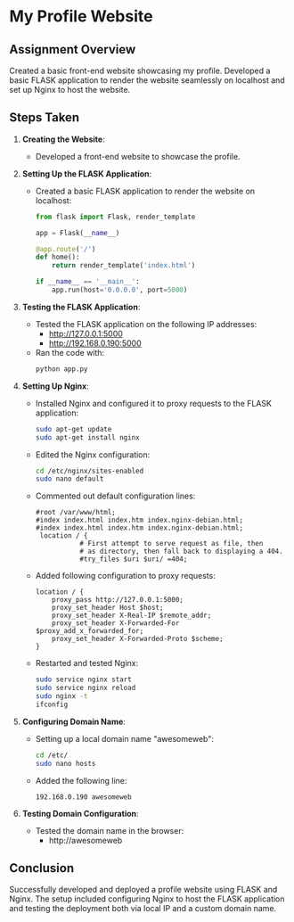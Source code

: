 # My Profile Website

## Assignment Overview

Created a basic front-end website showcasing my profile. Developed a basic FLASK application to render the website seamlessly on localhost and set up Nginx to host the website.

## Steps Taken

1. **Creating the Website**:
   - Developed a front-end website to showcase the profile.

2. **Setting Up the FLASK Application**:
   - Created a basic FLASK application to render the website on localhost:
     ```python
     from flask import Flask, render_template

     app = Flask(__name__)

     @app.route('/')
     def home():
         return render_template('index.html')

     if __name__ == '__main__':
         app.run(host='0.0.0.0', port=5000)
     ```

3. **Testing the FLASK Application**:
   - Tested the FLASK application on the following IP addresses:
     - http://127.0.0.1:5000
     - http://192.168.0.190:5000
   - Ran the code with:
     ```bash
     python app.py
     ```

4. **Setting Up Nginx**:
   - Installed Nginx and configured it to proxy requests to the FLASK application:
     ```bash
     sudo apt-get update
     sudo apt-get install nginx
     ```
   - Edited the Nginx configuration:
     ```bash
     cd /etc/nginx/sites-enabled
     sudo nano default
     ```
   - Commented out default configuration lines:
     ```nginx
     #root /var/www/html;
     #index index.html index.htm index.nginx-debian.html;
     #index index.html index.htm index.nginx-debian.html;
      location / {
                # First attempt to serve request as file, then
                # as directory, then fall back to displaying a 404.
                #try_files $uri $uri/ =404;
     ```
   - Added following configuration to proxy requests:
     ```nginx
     location / {
         proxy_pass http://127.0.0.1:5000;
         proxy_set_header Host $host;
         proxy_set_header X-Real-IP $remote_addr;
         proxy_set_header X-Forwarded-For $proxy_add_x_forwarded_for;
         proxy_set_header X-Forwarded-Proto $scheme;
     }
     ```
   - Restarted and tested Nginx:
     ```bash
     sudo service nginx start
     sudo service nginx reload
     sudo nginx -t
     ifconfig
     ```

5. **Configuring Domain Name**:
   - Setting up a local domain name "awesomeweb":
     ```bash
     cd /etc/
     sudo nano hosts
     ```
   - Added the following line:
     ```
     192.168.0.190 awesomeweb
     ```

6. **Testing Domain Configuration**:
   - Tested the domain name in the browser:
     - http://awesomeweb

## Conclusion

Successfully developed and deployed a profile website using FLASK and Nginx. The setup included configuring Nginx to host the FLASK application and testing the deployment both via local IP and a custom domain name.

